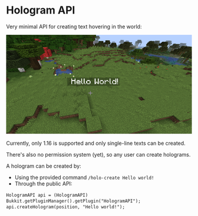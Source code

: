 # Hologram API

Very minimal API for creating text hovering in the world:

![Screenshot of Hello World! as a hologram](./.docs/screenshot-01.png)

Currently, only 1.16 is supported and only single-line texts can be created.

There's also no permission system (yet), so any user can create holograms.

A hologram can be created by:
 - Using the provided command `/holo-create Hello world!`
 - Through the public API:
 ```
HologramAPI api = (HologramAPI) Bukkit.getPluginManager().getPlugin("HologramAPI");
api.createHologram(position, "Hello world!");
 ```
